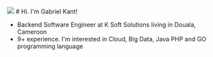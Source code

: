 <img src="{https://img.shields.io/badge/X-000000?style=for-the-badge&logo=x&logoColor=white}" />
# Hi. I'm Gabriel Kant!

- Backend Software Engineer at K Soft Solutions living in Douala, Cameroon
- 9+ experience. I'm interested in Cloud, Big Data, Java PHP and GO programming language
